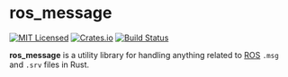 # ros_message

[![MIT Licensed](https://img.shields.io/crates/l/ros_message.svg?maxAge=3600)](./LICENSE)
[![Crates.io](https://img.shields.io/crates/v/ros_message.svg?maxAge=3600)](https://crates.io/crates/ros_message)
[![Build Status](https://travis-ci.org/adnanademovic/ros_message.svg?branch=master)](https://travis-ci.org/adnanademovic/ros_message)

**ros_message** is a utility library for handling anything related to [ROS](http://www.ros.org/) `.msg` and `.srv` files in Rust.
